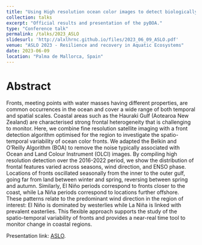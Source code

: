 ```yaml
---
title: "Using High resolution ocean color images to detect biologically active fine-scale fronts: A case study from the Hauraki Gulf, Aotearoa New Zealand."
collection: talks
excerpt: "Official results and presentation of the pyBOA."
type: "Conference talk"
permalink: /talks/2023_ASLO
slidesurl: 'http://alxlhrnc.github.io/files/2023_06_09_ASLO.pdf'
venue: "ASLO 2023 - Resilience and recovery in Aquatic Ecosystems"
date: 2023-06-09
location: "Palma de Mallorca, Spain"
---
```


# Abstract
Fronts, meeting points with water masses having different properties, are common occurrences in the ocean and cover a wide range of both temporal and spatial scales. Coastal areas such as the Hauraki Gulf (Aotearoa New Zealand) are characterised strong frontal heterogeneity that is challenging to monitor. Here, we combine fine resolution satellite imaging with a front detection algorithm optimised for the region to investigate the spatio-temporal variability of ocean color fronts. We adapted the Belkin and O’Reilly Algorithm (BOA) to remove the noise typically associated with Ocean and Land Colour Instrument (OLCI) images. By compiling high resolution detection over the 2016-2022 period, we show the distribution of frontal features varied across seasons, wind direction, and ENSO phase. Locations of fronts oscillated seasonally from the inner to the outer gulf, going far from land between winter and spring, reversing between spring and autumn. Similarly, El Niño periods correspond to fronts closer to the coast, while La Niña periods correspond to locations further offshore. These patterns relate to the predominant wind direction in the region of interest: El Niño is dominated by westerlies while La Niña is linked with prevalent easterlies. This flexible approach supports the study of the spatio-temporal variability of fronts and provides a near-real time tool to monitor change in coastal regions.

Presentation link: [ASLO](https://aslo.secure-platform.com:443/2023/gallery/rounds/13/details/6314).
